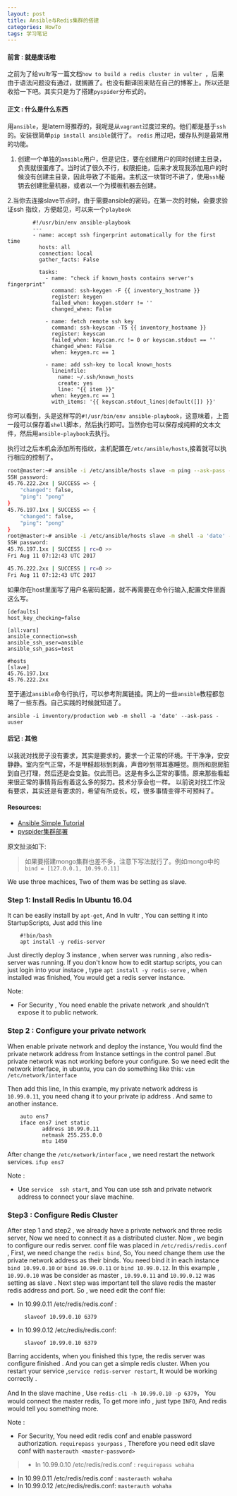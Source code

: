 ```yaml
---
layout: post
title: Ansible与Redis集群的搭建
categories: HowTo
tags: 学习笔记
---
```


#### 前言 : 就是废话啦

之前为了给vultr写一篇文档`how to build a redis cluster in vulter `，后来由于语法问题没有通过，就搁置了。也没有翻译回来贴在自己的博客上。所以还是收拾一下吧。其实只是为了搭建`pyspider`分布式的。

#### 正文 : 什么是什么东西

用`ansible`，是latern哥推荐的，我呢是从`vagrant`过度过来的。他们都是基于`ssh`的。安装很简单`pip install ansible`就行了。
`redis` 用过吧，缓存队列是最常用的功能。

1. 创建一个单独的`ansible`用户，但是记住，要在创建用户的同时创建主目录，负责就很蛋疼了。当时试了很久不行，权限拒绝，后来才发现我添加用户的时候没有创建主目录，因此导致了不能用。主机这一块暂时不讲了，使用`ssh`秘钥去创建批量机器，或者以一个为模板机器去创建。

2.当你去连接slave节点时，由于需要ansible的密码，在第一次的时候，会要求验证ssh 指纹，方便起见，可以来一个`playbook`

```ansible
		#!/usr/bin/env ansible-playbook
		---
		- name: accept ssh fingerprint automatically for the first time
		  hosts: all
		  connection: local
		  gather_facts: False

		  tasks:
		    - name: "check if known_hosts contains server's fingerprint"
		      command: ssh-keygen -F {{ inventory_hostname }}
		      register: keygen
		      failed_when: keygen.stderr != ''
		      changed_when: False

		    - name: fetch remote ssh key
		      command: ssh-keyscan -T5 {{ inventory_hostname }}
		      register: keyscan
		      failed_when: keyscan.rc != 0 or keyscan.stdout == ''
		      changed_when: False
		      when: keygen.rc == 1

		    - name: add ssh-key to local known_hosts
		      lineinfile:
		        name: ~/.ssh/known_hosts
		        create: yes
		        line: "{{ item }}"
		      when: keygen.rc == 1
		      with_items: '{{ keyscan.stdout_lines|default([]) }}'
```
你可以看到，头是这样写的`#!/usr/bin/env ansible-playbook`，这意味着，上面一段可以保存着`shell`脚本，然后执行即可。当然你也可以保存成纯粹的文本文件，然后用`ansible-playbook`去执行。

执行过之后本机会添加所有指纹，主机配置在`/etc/ansible/hosts`,接着就可以执行相应的控制了。

```bash
root@master:~# ansible -i /etc/ansible/hosts slave -m ping --ask-pass -u ansible
SSH password: 
45.76.222.2xx | SUCCESS => {
    "changed": false, 
    "ping": "pong"
}
45.76.197.1xx | SUCCESS => {
    "changed": false, 
    "ping": "pong"
}
root@master:~# ansible -i /etc/ansible/hosts slave -m shell -a 'date' --ask-pass -u ansible
SSH password: 
45.76.197.1xx | SUCCESS | rc=0 >>
Fri Aug 11 07:12:43 UTC 2017

45.76.222.2xx | SUCCESS | rc=0 >>
Fri Aug 11 07:12:43 UTC 2017

```
如果你在host里面写了用户名密码配置，就不再需要在命令行输入,配置文件里面这么写。

```
[defaults]
host_key_checking=false

[all:vars]
ansible_connection=ssh
ansible_ssh_user=ansible
ansible_ssh_pass=test

#hosts
[slave]
45.76.197.1xx
45.76.222.2xx
```
至于通过`ansible`命令行执行，可以参考附属链接。网上的一些`ansible`教程都忽略了一些东西。自己实践的时候就知道了。

`ansible -i inventory/production web -m shell -a 'date' --ask-pass -uuser`

#### 后记 : 其他

以我说对找房子没有要求，其实是要求的，要求一个正常的环境。干干净净，安安静静。室内空气正常，不是甲醛超标到刺鼻，声音吵到带耳塞睡觉。厕所和厨房脏到自己打理，然后还是会变脏。仅此而已。这是有多么正常的事情。原来那些看起来很正常的事情背后有着这么多的努力。技术分享会也一样。
以前说对找工作没有要求，其实还是有要求的，希望有所成长。哎，很多事情变得不可预料了。


#### Resources:

* [Ansible Simple Tutorial](https://blog.goquxiao.com/posts/2015/09/01/ansible-simple-tutorial/)
* [pyspider集群部署](https://imlonghao.com/10.html)



原文扯淡如下:
> 如果要搭建mongo集群也差不多，注意下写法就行了。例如mongo中的`bind = [127.0.0.1, 10.99.0.11]`

We use three machices, Two of them was be setting as slave. 

### Step 1: Install Redis In Ubuntu 16.04 
It can be easily  install by `apt-get`, And In vultr , You can setting it into StartupScripts, Just add this line

        #!bin/bash
        apt install -y redis-server

Just directly deploy 3 instance , when server  was running , also redis-server was running. If you don't know how to edit startup scripts,  you can just login into your instace , type `apt install -y redis-serve` , when installed was finished,
You would get  a redis server  instance.

Note:

 * For Security , You need enable the private network ,and shouldn't expose it to public network.

### Step 2 :  Configure your private network 
When enable private network and deploy the instance, You would find the private network address from Instance  settings in the control  panel .But  private network  was not working before your configure. So we need edit the network interface, in ubuntu, you can do something like this:
       `vim /etc/network/interface`

Then add this line, In this example, my private network  address is `10.99.0.11`, you need chang it to your private  ip address . And same to another instance.

        auto ens7
        iface ens7 inet static
               address 10.99.0.11
               netmask 255.255.0.0
               mtu 1450
 
After change the `/etc/network/interface` , we need  restart the network services. 
`ifup ens7 `

Note :

* Use `service  ssh start`, and You can use ssh and private network address to connect  your slave machine.

### Step3 :  Configure  Redis Cluster 

After step 1 and step2 , we already have a private network and three redis server, Now we need to connect it as a distributed  cluster.
Now , we begin to configure our redis server.  conf file was placed in `/etc/redis/redis.conf `,  First,  we need change the  `redis bind`, So, You need  change them use the private network address  as their binds.   You need bind it in each 
instance `bind 10.99.0.10` or `bind 10.99.0.11` or  `bind 10.99.0.12`.  In this example , `10.99.0.10` was be consider as master , `10.99.0.11` and `10.99.0.12` was setting as slave . Next step was important tell the slave redis the master  redis  address and port. So , we need edit the conf file:

* In 10.99.0.11 /etc/redis/redis.conf :

        slaveof 10.99.0.10 6379

* In 10.99.0.12 /etc/redis/redis.conf:

        slaveof 10.99.0.10 6379

Barring accidents, when you finished this type, the redis server was configure finished . And  you  can get a simple redis cluster. When you restart  your service ,`service redis-server restart`, It would be working  correctly .

And  In the slave machine , Use `redis-cli -h 10.99.0.10 -p 6379`， You would connect the master redis,  To get 
 more  info , just type `INFO`, And redis would tell you something more.

Note :

* For Security, You need edit redis conf and enable  password authorization.  `requirepass yourpass` , Therefore  you need edit slave conf with `masterauth <master-password>`

> * In 10.99.0.10 /etc/redis/redis.conf :
         `requirepass wohaha`
* In 10.99.0.11 /etc/redis/redis.conf : 
         `masterauth wohaha`
* In 10.99.0.12 /etc/redis/redis.conf:
         `masterauth wohaha`